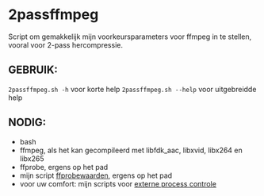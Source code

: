 # 2passffmpeg
Script om gemakkelijk mijn voorkeursparameters voor ffmpeg in te stellen, vooral voor 2-pass hercompressie.

## GEBRUIK:
 `2passffmpeg.sh -h` voor korte help
 `2passffmpeg.sh --help` voor uitgebreidde help

## NODIG:
* bash
* ffmpeg, als het kan gecompileerd met libfdk_aac, libxvid, libx264 en libx265
* ffprobe, ergens op het pad
* mijn script [ffprobewaarden](https://github.com/db-inf/ffprobewaarden), ergens op het pad
* voor uw comfort: mijn scripts voor [externe process controle](https://github.com/db-inf/externe-procescontrole)
